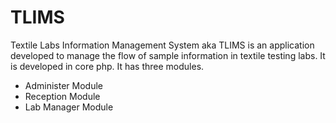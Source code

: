 # TLIMS
Textile Labs Information Management System aka TLIMS is an application developed to manage the flow of sample information in textile testing labs. It is developed in core php. It has three modules.
* Administer Module
* Reception Module
* Lab Manager Module

